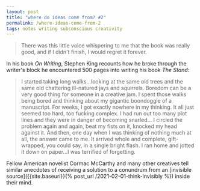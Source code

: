 ```yaml
---
layout: post
title: "where do ideas come from? #2"
permalink: /where-ideas-come-from-2
tags: notes writing subconscious creativity
---
```


> There was this little voice whispering to me that the book was really good, and if I didn't finish, I would regret it forever.
<!--more-->

In his book _On Writing_, Stephen King recounts how he broke through the writer's block he encountered 500 pages into writing his book _The Stand_:

> I started taking long walks...looking at the same old trees and the same old chattering ill-natured jays and squirrels. Boredom can be a very good thing for someone in a creative jam. I spent those walks being bored and thinking about my gigantic boondoggle of a manuscript. For weeks, I got exactly nowhere in my thinking. It all just seemed too hard, too fucking complex. I had run out too many plot lines and they were in danger of becoming snarled... I circled the problem again and again, beat my fists on it, knocked my head against it. And then, one day when I was thinking of  nothing much at all, the answer came to me. It arrived whole and complete, gift-wrapped, you could say, in a single bright flash. I ran home and jotted it down on paper...I was terrified of forgetting.

Fellow American novelist Cormac McCarthy and many other creatives tell similar anecdotes of receiving a solution to a conundrum from an [invisible source]({{site.baseurl}}{% post_url /2021-02-01-think-invisibly %}) inside their mind.
